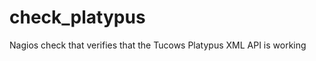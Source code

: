 check_platypus
==============

Nagios check that verifies that the Tucows Platypus XML API is working